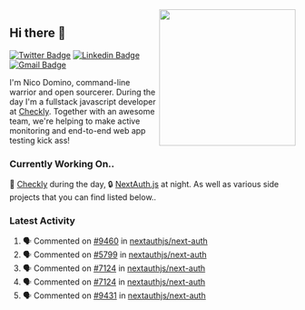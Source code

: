 <img align="right" src="https://user-images.githubusercontent.com/7415984/172472491-91b16eac-fa22-4ecf-92df-d687139fd1f9.gif" width="240" />

## Hi there 👋

[![Twitter Badge](https://img.shields.io/badge/-@ndom91-1ca0f1?style=flat-square&labelColor=1ca0f1&logo=twitter&logoColor=white&link=https://twitter.com/ndom91)](https://twitter.com/ndom91) [![Linkedin Badge](https://img.shields.io/badge/-ndom91-blue?style=flat-square&logo=Linkedin&logoColor=white&link=https://www.linkedin.com/in/ndom91/)](https://www.linkedin.com/in/ndom91/) [![Gmail Badge](https://img.shields.io/badge/-yo@ndo.dev-c14438?style=flat-square&logo=mail.ru&logoColor=white&link=mailto:yo@ndo.dev)](mailto:yo@ndo.dev)

I'm Nico Domino, command-line warrior and open sourcerer. During the day I'm a fullstack javascript developer at [Checkly](https://checklyhq.com). Together with an awesome team, we're helping to make active monitoring and end-to-end web app testing kick ass!

### Currently Working On..

🦝 [Checkly](https://checklyhq.com) during the day, 🔒 [NextAuth.js](https://github.com/nextauthjs/next-auth) at night. As well as various side projects that you can find listed below..

<!--START_SECTION_PROFILE_VIEWS:readme-info-->
<!--END_SECTION_PROFILE_VIEWS:readme-info-->

<!--START_SECTION_DAILY_COMMIT:readme-info-->
<!--END_SECTION_DAILY_COMMIT:readme-info-->

<!--START_SECTION_WEEKLY_COMMIT:readme-info-->
<!--END_SECTION_WEEKLY_COMMIT:readme-info-->

### Latest Activity

<!--START_SECTION:activity-->
1. 🗣 Commented on [#9460](https://github.com/nextauthjs/next-auth/issues/9460#issuecomment-1871931622) in [nextauthjs/next-auth](https://github.com/nextauthjs/next-auth)
2. 🗣 Commented on [#5799](https://github.com/nextauthjs/next-auth/pull/5799#issuecomment-1871929879) in [nextauthjs/next-auth](https://github.com/nextauthjs/next-auth)
3. 🗣 Commented on [#7124](https://github.com/nextauthjs/next-auth/pull/7124#issuecomment-1871928124) in [nextauthjs/next-auth](https://github.com/nextauthjs/next-auth)
4. 🗣 Commented on [#7124](https://github.com/nextauthjs/next-auth/pull/7124#issuecomment-1871927519) in [nextauthjs/next-auth](https://github.com/nextauthjs/next-auth)
5. 🗣 Commented on [#9431](https://github.com/nextauthjs/next-auth/pull/9431#issuecomment-1871926199) in [nextauthjs/next-auth](https://github.com/nextauthjs/next-auth)
<!--END_SECTION:activity-->
